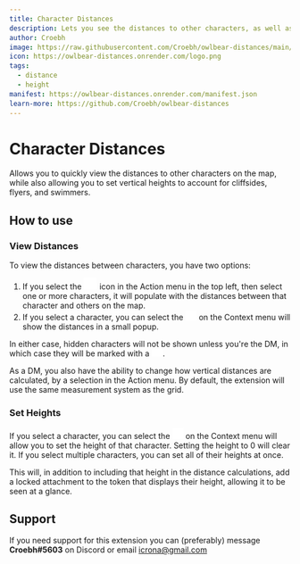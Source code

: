 ```yaml
---
title: Character Distances
description: Lets you see the distances to other characters, as well as being able to set the height of a character
author: Croebh
image: https://raw.githubusercontent.com/Croebh/owlbear-distances/main/docs/header.jpg
icon: https://owlbear-distances.onrender.com/logo.png
tags:
  - distance
  - height
manifest: https://owlbear-distances.onrender.com/manifest.json
learn-more: https://github.com/Croebh/owlbear-distances
---
```


# Character Distances

Allows you to quickly view the distances to other characters on the map, while also allowing you to set vertical heights to account for cliffsides, flyers, and swimmers.

## How to use

### View Distances

To view the distances between characters, you have two options:

1. If you select the <img src="https://raw.githubusercontent.com/Croebh/owlbear-distances/main/public/distances.svg" width=24 alt="Character Distances Icon"> icon in the Action menu in the top left, then select one or more characters, it will populate with the distances between that character and others on the map.
2. If you select a character, you can select the <img src="https://raw.githubusercontent.com/Croebh/owlbear-distances/main/public/distances.svg" width=20 alt="Character Distances Icon"> on the Context menu will show the distances in a small popup.

In either case, hidden characters will not be shown unless you're the DM, in which case they will be marked with a <img src="https://raw.githubusercontent.com/Croebh/owlbear-distances/main/invisible.svg" width=20 alt="Invisible Icon">.

As a DM, you also have the ability to change how vertical distances are calculated, by a selection in the Action menu. By default, the extension will use the same measurement system as the grid.

### Set Heights
If you select a character, you can select the <img src="https://raw.githubusercontent.com/Croebh/owlbear-distances/main/public/wing.svg" width=20 alt="Height Icon"> on the Context menu will allow you to set the height of that character. Setting the height to 0 will clear it. If you select multiple characters, you can set all of their heights at once.

This will, in addition to including that height in the distance calculations, add a locked attachment to the token that displays their height, allowing it to be seen at a glance.


## Support

If you need support for this extension you can (preferably) message **Croebh#5603** on Discord or email <icrona@gmail.com>